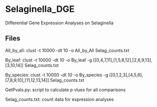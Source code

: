 Selaginella_DGE
===============

Differential Gene Expression Analyses on Selaginella

Files
-----

All_by_all:
clust -t 10000 -dt 10 -o All_by_All Selag_counts.txt 

By_leaf:
clust -t 10000 -dt 10 -o By_leaf -g [[0,4,7,11],[1,5,8,12],[2,6,9,13],[3,10,14]] Selag_counts.txt

By_species:
clust -t 10000 -dt 10 -o By_species -g [[0,1,2,3],[4,5,6],[7,8,9,10],[11,12,13,14]] Selag_counts.txt 

GetPvals.py: script to calculate p vlues for all comparisons

Selag_counts.txt: count data for expression analyses


